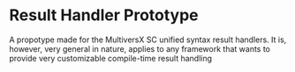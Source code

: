 # Result Handler Prototype

A propotype made for the MultiversX SC unified syntax result handlers. It is, however, very general in nature, applies to any framework that wants to provide very customizable compile-time result handling
